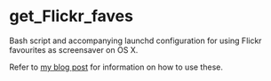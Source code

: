 # get_Flickr_faves

Bash script and accompanying launchd configuration for using Flickr favourites as screensaver on OS X.

Refer to [my blog post](http://blog.mattbrock.co.uk/how-to-use-flickr-favourites-as-your-screensaver-in-os-x/) for information on how to use these.
